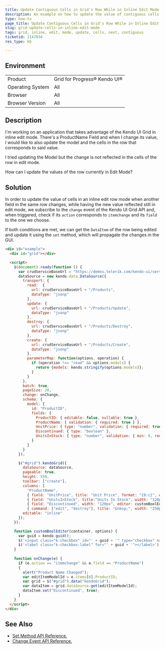 ```yaml
---
title: Update Contiguous Cells in Grid's Row While in Inline Edit Mode
description: An example on how to update the value of contiguous cells while on inline edit mode
type: how-to
page_title: Update Contiguous Cells in Grid's Row While in Inline Edit Mode
slug: grid-update-cells-in-inline-edit-mode
tags: grid, inline, edit, mode, update, cells, next, contiguous
ticketid: 1147034
res_type: kb

---
```


## Environment
<table>
 <tr>
  <td>Product</td>
  <td>Grid for Progress® Kendo UI®</td>
 </tr>
 <tr>
  <td>Operating System</td>
  <td>All</td>
 </tr>
 <tr>
  <td>Browser</td>
  <td>All</td>
 </tr>
 <tr>
  <td>Browser Version</td>
  <td>All</td>
 </tr>
</table>

## Description

I'm working on an application that takes advantage of the Kendo UI Grid in inline edit mode. There's a ProductName Field and when I change its value, I would like to also update the model and the cells in the row that corresponds to said value.

I tried updating the Model but the change is not reflected in the cells of the row in edit mode.

How can I update the values of the row currently in Edit Mode? 

## Solution

In order to update the value of cells in an inline edit row mode when another field in the same row changes, while having the new value reflected still in edit mode, we subscribe to the `change` event of the Kendo UI Grid API and, when triggered, check if its `action` corresponds to `itemchange` and its `field` to the one we choose.

If both conditions are met, we can get the `DataItem` of the row being edited and update it using the `set` method, which will propagate the changes in the GUI.

```html
<div id="example">
  <div id="grid"></div>

  <script>
    $(document).ready(function () {
      var crudServiceBaseUrl = "https://demos.telerik.com/kendo-ui/service",
      dataSource = new kendo.data.DataSource({
        transport: {
          read:  {
            url: crudServiceBaseUrl + "/Products",
            dataType: "jsonp"
          },
          update: {
            url: crudServiceBaseUrl + "/Products/Update",
            dataType: "jsonp"
          },
          destroy: {
            url: crudServiceBaseUrl + "/Products/Destroy",
            dataType: "jsonp"
          },
          create: {
            url: crudServiceBaseUrl + "/Products/Create",
            dataType: "jsonp"
          },
          parameterMap: function(options, operation) {
            if (operation !== "read" && options.models) {
              return {models: kendo.stringify(options.models)};
            }
          }
        },
        batch: true,
        pageSize: 20,
        change: onChange,
        schema: {
          model: {
            id: "ProductID",
            fields: {
              ProductID: { editable: false, nullable: true },
              ProductName: { validation: { required: true } },
              UnitPrice: { type: "number", validation: { required: true, min: 1} },
              Discontinued: { type: "boolean" },
              UnitsInStock: { type: "number", validation: { min: 0, required: true } }
            }
          }
        }
      });

      $("#grid").kendoGrid({
        dataSource: dataSource,
        pageable: true,
        height: 550,
        toolbar: ["create"],
        columns: [
          "ProductName",
          { field: "UnitPrice", title: "Unit Price", format: "{0:c}", width: "120px" },
          { field: "UnitsInStock", title:"Units In Stock", width: "120px" },
          { field: "Discontinued", width: "120px", editor: customBoolEditor },
          { command: ["edit", "destroy"], title: "&nbsp;", width: "250px" }],
        editable: "inline"
      });
    });

    function customBoolEditor(container, options) {
      var guid = kendo.guid();
      $('<input class="k-checkbox" id="' + guid + '" type="checkbox" name="Discontinued" data-type="boolean" data-bind="checked:Discontinued">').appendTo(container);
      $('<label class="k-checkbox-label" for="' + guid + '">​</label>').appendTo(container);
    }
  
    function onChange(e) {
      if (e.action == "itemchange" && e.field == "ProductName")
      {
        alert("Product Name Changed");
        var editItemModelId = e.items[0].ProductID;
        var grid = $("#grid").data("kendoGrid");
        var dataItem = grid.dataSource.get(editItemModelId);
        dataItem.set("Discontinued", true);
      }
    }
  </script>
</div>
```

## See Also

* [Set Method API Reference.](https://docs.telerik.com/kendo-ui/api/javascript/data/model#methods-set)
* [Change Event API Reference.](https://docs.telerik.com/kendo-ui/api/javascript/ui/grid/events/change)
